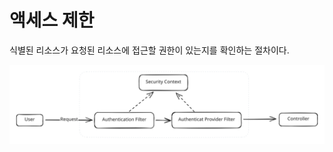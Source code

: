 # 액세스 제한

식별된 리소스가 요청된 리소스에 접근할 권한이 있는지를 확인하는 절차이다.

<img src="../../../.gitbook/assets/file.excalidraw (42).svg" alt="" class="gitbook-drawing">


